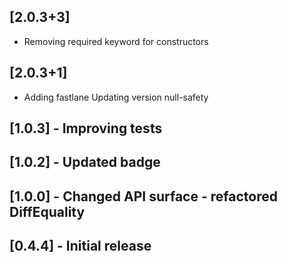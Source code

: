 ## [2.0.3+3]
 * Removing required keyword for constructors

## [2.0.3+1]
 * Adding fastlane
Updating version
null-safety

## [1.0.3] - Improving tests
## [1.0.2] - Updated badge
## [1.0.0] - Changed API surface - refactored DiffEquality
## [0.4.4] - Initial release
